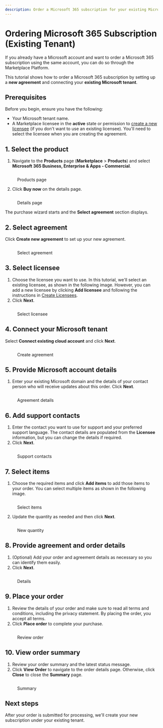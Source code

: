 ```yaml
---
description: Order a Microsoft 365 subscription for your existing Microsoft tenant.
---
```


# Ordering Microsoft 365 Subscription (Existing Tenant)

If you already have a Microsoft account and want to order a Microsoft 365 subscription using the same account, you can do so through the Marketplace Platform.

This tutorial shows how to order a Microsoft 365 subscription by setting up a **new agreement** and connecting your **existing Microsoft tenant**.&#x20;

## Prerequisites <a href="#howtoorderamicrosoft365subscriptionforanexistingmicrosofttenant-prerequisites" id="howtoorderamicrosoft365subscriptionforanexistingmicrosofttenant-prerequisites"></a>

Before you begin, ensure you have the following:

* Your Microsoft tenant name.&#x20;
* A Marketplace licensee in the **active** state or permission to [create a new licensee](../../../platform-modules/settings/licensees/create-licensee.md) (if you don't want to use an existing licensee). You'll need to select the licensee when you are creating the agreement.&#x20;

## 1. Select the product

1. Navigate to the **Products** page (**Marketplace** > **Products**) and select **Microsoft 365 Business, Enterprise & Apps - Commercial**.

<figure><img src="../../../.gitbook/assets/image (10).png" alt=""><figcaption><p>Products page</p></figcaption></figure>

2. Click **Buy now** on the details page.

<figure><img src="../../../.gitbook/assets/image (11).png" alt=""><figcaption><p>Details page</p></figcaption></figure>

The purchase wizard starts and the **Select agreement** section displays.

## 2. Select agreement

Click **Create new agreement** to set up your new agreement.

<figure><img src="../../../.gitbook/assets/image (20).png" alt=""><figcaption><p>Select agreement</p></figcaption></figure>

## 3. Select licensee

1. Choose the licensee you want to use. In this tutorial, we'll select an existing licensee, as shown in the following image. However, you can add a new licensee by clicking **Add licensee** and following the instructions in [Create Licensees](../../../platform-modules/settings/licensees/create-licensee.md).
2. Click **Next**.&#x20;

<figure><img src="../../../.gitbook/assets/image (21).png" alt=""><figcaption><p>Select licensee</p></figcaption></figure>

## 4. Connect your Microsoft tenant

Select **Connect existing cloud account** and click **Next**.

<figure><img src="../../../.gitbook/assets/Createagreement1.png" alt=""><figcaption><p>Create agreement</p></figcaption></figure>

## 5. Provide Microsoft account details

1. Enter your existing Microsoft domain and the details of your contact person who will receive updates about this order. Click **Next**.

<figure><img src="../../../.gitbook/assets/image (27).png" alt=""><figcaption><p>Agreement details</p></figcaption></figure>

## 6. Add support contacts

1. Enter the contact you want to use for support and your preferred support language. The contact details are populated from the **Licensee** information, but you can change the details if required.&#x20;
2. Click **Next**.&#x20;

<figure><img src="../../../.gitbook/assets/image (17).png" alt=""><figcaption><p>Support contacts</p></figcaption></figure>

## 7. Select items

1. Choose the required items and click **Add items** to add those items to your order. You can select multiple items as shown in the following image.

<figure><img src="../../../.gitbook/assets/image (16).png" alt=""><figcaption><p>Select items</p></figcaption></figure>

2. Update the quantity as needed and then click **Next**.

<figure><img src="../../../.gitbook/assets/image (15).png" alt=""><figcaption><p>New quantity</p></figcaption></figure>

## 8. Provide agreement and order details

1. (Optional) Add your order and agreement details as necessary so you can identify them easily.&#x20;
2. Click **Next**.

<figure><img src="../../../.gitbook/assets/image (14).png" alt=""><figcaption><p>Details</p></figcaption></figure>

## 9. Place your order

1. Review the details of your order and make sure to read all terms and conditions, including the privacy statement. By placing the order, you accept all terms.
2. Click **Place order** to complete your purchase.

<figure><img src="../../../.gitbook/assets/image (13).png" alt=""><figcaption><p>Review order</p></figcaption></figure>

## 10. View order summary

1. Review your order summary and the latest status message.&#x20;
2. Click **View Order** to navigate to the order details page. Otherwise, click **Close** to close the **Summary** page.

<figure><img src="../../../.gitbook/assets/image (12).png" alt=""><figcaption><p>Summary</p></figcaption></figure>

## Next steps

After your order is submitted for processing, we'll create your new subscription under your existing tenant.
